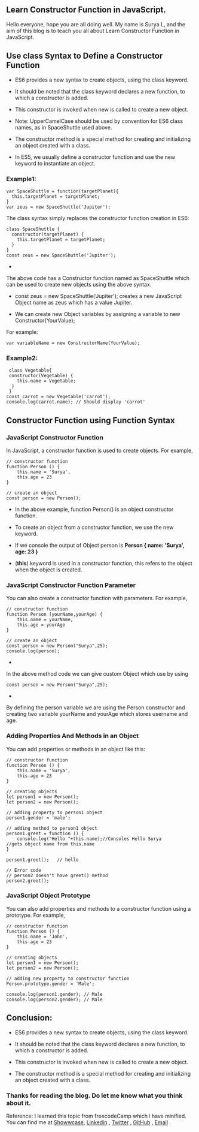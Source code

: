 ## Learn Constructor Function in JavaScript.

Hello everyone, hope you are all doing well. My name is Surya L, and the aim of this blog is to teach you all about Learn Constructor Function in JavaScript.

## Use class Syntax to Define a Constructor Function
- ES6 provides a new syntax to create objects, using the class keyword.

- It should be noted that the class keyword declares a new function, to which a constructor is added. 


- This constructor is invoked when new is called to create a new object.

- Note: UpperCamelCase should be used by convention for ES6 class names, as in SpaceShuttle used above.

- The constructor method is a special method for creating and initializing an object created with a class. 

- In ES5, we usually define a constructor function and use the new keyword to instantiate an object.

### Example1:

```
var SpaceShuttle = function(targetPlanet){
  this.targetPlanet = targetPlanet;
}
var zeus = new SpaceShuttle('Jupiter');
```
The class syntax simply replaces the constructor function creation in ES6:

```
class SpaceShuttle {
  constructor(targetPlanet) {
    this.targetPlanet = targetPlanet;
  }
}
const zeus = new SpaceShuttle('Jupiter');
```

- 
The above code has a Constructor function named as SpaceShuttle which can be used to create new objects using the above syntax.
- const zeus = new SpaceShuttle('Jupiter');
creates a new JavaScript Object name as zeus which has a value Jupiter.

- We can create new Object variables by assigning a variable to new Constructor(YourValue);

For example: 

```
var variableName = new ConstructorName(YourValue);
```
### Example2:
```
 class Vegetable{
 constructor(Vegetable) {
    this.name = Vegetable;
  }
 }
const carrot = new Vegetable('carrot');
console.log(carrot.name); // Should display 'carrot'
```
## Constructor Function using Function Syntax

### JavaScript Constructor Function
In JavaScript, a constructor function is used to create objects. For example,

```
// constructor function
function Person () {
    this.name = 'Surya',
    this.age = 23
}

// create an object
const person = new Person();
```
- In the above example, function Person() is an object constructor function.

- To create an object from a constructor function, we use the new keyword.

- If we console the output of Object person is **Person { name: 'Surya', age: 23 }**


- (**this**) keyword is used in a constructor function, this refers to the object when the object is created.

### JavaScript Constructor Function Parameter

You can also create a constructor function with parameters. For example,

```
// constructor function
function Person (yourName,yourAge) {
    this.name = yourName,
    this.age = yourAge
}

// create an object
const person = new Person("Surya",25);
console.log(person);
```

- 
In the above method code we can give custom Object which use by using 

```
const person = new Person("Surya",25);
```

- 
By defining the person variable we are using the Person constructor and creating two variable yourName and yourAge which stores username and age.

### Adding Properties And Methods in an Object
You can add properties or methods in an object like this:

```
// constructor function
function Person () {
    this.name = 'Surya',
    this.age = 23
}

// creating objects
let person1 = new Person();
let person2 = new Person();

// adding property to person1 object
person1.gender = 'male';

// adding method to person1 object
person1.greet = function () {
    console.log("Hello "+this.name);//Consoles Hello Surya
//gets object name from this.name
}

person1.greet();   // hello

// Error code
// person2 doesn't have greet() method
person2.greet();
```
### JavaScript Object Prototype
You can also add properties and methods to a constructor function using a prototype. For example,

```
// constructor function
function Person () {
    this.name = 'John',
    this.age = 23
}

// creating objects
let person1 = new Person();
let person2 = new Person();

// adding new property to constructor function
Person.prototype.gender = 'Male';

console.log(person1.gender); // Male
console.log(person2.gender); // Male
```
## Conclusion:

- ES6 provides a new syntax to create objects, using the class keyword.

- It should be noted that the class keyword declares a new function, to which a constructor is added. 

- This constructor is invoked when new is called to create a new object.

- The constructor method is a special method for creating and initializing an object created with a class. 
### Thanks for reading the blog. Do let me know what you think about it.
Reference: I learned this topic from freecodeCamp which i have minified.
You can find me at [Showwcase](https://www.showwcase.com/suryal8991), [Linkedin](https://www.linkedin.com/in/surya-l/) , [Twitter](https://twitter.com/SURYA_L1998) , [GitHub](https://github.com/Surya8991) , [Email](mailto:contact@surya-l.com) .